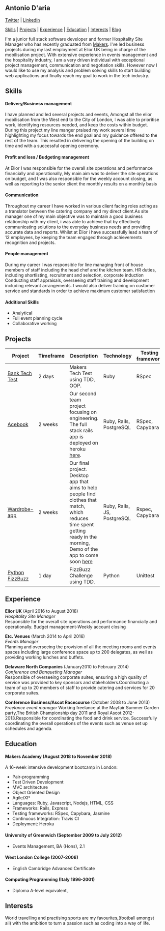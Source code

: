 ## Antonio D'aria
[Twitter](https://twitter.com/antonio_daria) | [Linkedin](https://www.linkedin.com/in/antonio-d-aria-59383046/)

[Skills](#skills) | [Projects](#projects) | [Experience](#experience) | [Education](#education) | [Interests](#interests) | [Blog](https://medium.com/@antoniodaria)

I'm a junior full stack software developer and former Hospitality Site Manager who has recently graduated from [Makers](https://makers.tech/). I've led business projects during my last employment at Elior UK being in charge of the mobilisation project. With extensive experience in events management and the hospitality industry, I am a very driven individual with exceptional project management, communication and negotiation skills. However now I would like to use my analysis and problem solving skills to start building web applications and finally reach my goal to work in the tech industry.  

## Skills


#### Delivery/Business management

I have planned and led several projects and events, Amongst all the elior mobilisation from the West end to the City of London, I was able to prioritise work, identifying resources needed, and keep the costs within budget.
During this project my line manger praised my work several time highlighting my focus towards the end goal and my guidance offered to the rest of the team. This resulted in delivering the opening of the building on time and with a successful opening ceremony.

#### Profit and loss / Budgeting management

At Elior I was responsible for the overall site operations and performance financially and operationally, My main aim was to deliver the site operations on budget, and I was also responsible for the weekly account closing, as well as reporting to the senior client the monthly results on a monthly basis


#### Communication

Throughout my career I have worked in various client facing roles acting as a translator between the catering company and my direct client.As site manager one of my main objective was to maintain a good business relationship with my client, i was able to achieve that by effectively communicating solutions to the everyday business needs and providing accurate data and reports.
Whilst at Elior i have successfully lead a team of 12 employees, by keeping the team engaged through achievements recognition and projects.

#### People management

During my career I was responsible for line managing front of house members of staff including the head chef and the kitchen team.
HR duties, including shortlisting, recruitment and selection, corporate induction
Conducting staff appraisals, overseeing staff training and development including relevant arrangements. I would also deliver training on customer service and standards in order to achieve maximum customer satisfaction 

#### Additional Skills

- Analytical
- Full event planning cycle
- Collaborative working

## Projects

| Project | Timeframe | Description | Technology | Testing framework |
| --------| ----------| ------------| -----------| ------------------|
| [Bank Tech Test](https://github.com/AntonioDaria/Bank_tech_test)| 2 days | Makers Tech Test using TDD, OOP. | Ruby | RSpec |
| [Acebook](https://github.com/AntonioDaria/acebook-rails-the-spartans) | 2 weeks | Our second team project focusing on engineering. The full stack rails app is deployed on heroku [here](https://acebook-the-spartans.herokuapp.com/users/sign_in). | Ruby, Rails, PostgreSQL | RSpec, Capybara |
| [Wardrobe-app](https://github.com/AntonioDaria/wardrobe-app) | 2 weeks | Our final project. Desktop app that aims to help people find clothes that match, which reduces time spent getting ready in the morning, Demo of the app to come soon [here](https://drive.google.com/drive/folders/1rMYzOCJCR6hGfcIrFAxVxz0dcGab-Cz5?ogsrc=32) | Ruby, Rails, JS, PostgreSQL | Rspec, Capybara |
| [Python FizzBuzz](https://github.com/AntonioDaria/fizz-buzz )| 1 day | FizzBuzz Challenge using TDD. | Python | Unittest |

## Experience

**Elior UK** (April 2016 to August 2018)    
*Hospitality Site Manager*  
Responsible for the overall site operations and performance financially and operationally.
Budget management-Weekly account closing 

**Etc. Venues** (March 2014 to April 2016)   
*Events Manager*  
Planning and overseeing the provision of all the meeting rooms and events spaces including large conference space up to 200 delegates, as well as providing working lunches and buffets.

**Delaware North Companies** (January2010 to February 2014)  
*Conference and Banqueting Manager*  
Responsible of overseeing corporate suites, ensuring a high quality of service was provided to key sponsors and stakeholders.Coordinating a team of up to 20 members of staff to provide catering and services for 20 corporate suites.


**Conference Business/Ascot Racecourse** (October 2008 to June 2013)
*Freelance event manager*
Working freelance at the Mayfair Summer Garden party,The British Championship day 2011 and Royal Ascot 2012-2013.Responsible for coordinating the food and drink service.
Successfully coordinating the overall operations of the events such as venue set up schedules and agenda.


## Education

#### Makers Academy (August 2018 to November 2018)

A 16-week intensive development bootcamp in London:
- Pair-programming
- Test Driven Development
- MVC architecture
- Object Oriented Design
- Agile/XP
- Languages: Ruby, Javascript, Nodejs, HTML, CSS
- Frameworks: Rails, Express
- Testing frameworks: RSpec, Capybara, Jasmine
- Continuous Integration: Travis CI
- Deployment: Heroku

#### University of Greenwich (September 2009 to July 2012)

- Events Management, BA (Hons), 2.1

#### West London College (2007-2008)

- English Cambridge Advanced Certificate

#### Computing Programming (Italy 1996-2001)

- Diploma A-level equivalent,


## Interests

World travelling and practising sports are my favourites,(football amongst all) with the ambition to turn a passion such as coding into a way of life.
